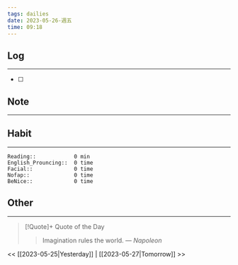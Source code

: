 ```yaml
---
tags: dailies  
date: 2023-05-26-週五
time: 09:18
---
```


## Log
---
- [ ] 

## Note
---

## Habit
---
```
Reading::            0 min
English_Prouncing::  0 time
Facial::             0 time
Nofap::              0 time
BeNice::             0 time

```
## Other
---

> [!Quote]+ Quote of the Day
> > Imagination rules the world.
> — <cite>Napoleon</cite>

<< [[2023-05-25|Yesterday]] | [[2023-05-27|Tomorrow]] >>
